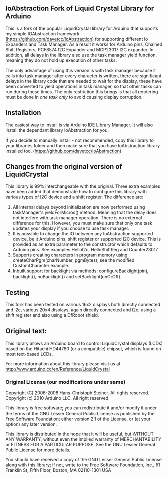 ## IoAbstraction Fork of Liquid Crystal Library for Arduino

This is a fork of the popular LiquidCrystal library for Arduino that supports my simple IOAbstraction framework (https://github.com/davetcc/IoAbstraction)  for supporting different Io Expanders and Task Manager. As a result it works for Arduino pins, Chained Shift Registers, PCF8574 I2C Expander and MCP23017 I2C expander. In addition, all delays in the library also use the task manager yield function, meaning they do not hold up execution of other tasks.

The only advantage of using this version is with task manager because it calls into task manager after every character is written, there are significant delays in the library code that are needed to wait for the display, these have been converted to yield operations in task manager, so that other tasks can run during these times. The only restriction this brings is that all rendering must be done in *one task only* to avoid causing display corruption. 

## Installation

The easiest way to install is via Arduino IDE Library Manager. It will also install the dependant library IoAbstraction for you.

If you decide to manually install - not recommended, copy this library to your libraries folder and then make sure that you have IoAbstraction library installed too. (https://github.com/davetcc/IoAbstraction)

## Changes from the original version of LiquidCrystal

This library is 99% interchangeable with the original. Three extra examples have been added that demonstrate how to configure this library with various types of I2C device and a shift register. The difference are:

1. All internal delays beyond initialization are now performed using taskManager's yieldForMicros() method. Meaning that the delay does not interfere with task manager operation. There is no external difference for this. However, you must make sure that only one task updates your display if you choose to use task manager.
2. It is possible to change the IO between any IoAbstraction supported device, be it Arduino pins, shift register or supported I2C device. This is provided as an extra parameter to the constructor which defaults to Arduino pins. See examples HelloI2c, HelloShiftReg and Counter23017
3. Supports creating characters in program memory using createCharPgm(charNumber, pgmBytes), see the modified CustomCharacter example.
4. Inbuilt support for backlight via methods: configureBacklight(pin), backlight(), noBacklight() and setBacklight(onOrOff).

## Testing

This fork has been tested on various 16x2 displays both directly connected and i2c, various 20x4 displays, again directly connected and i2c, using a shift register and also using a DfRobot shield.

## Original text:

This library allows an Arduino board to control LiquidCrystal displays (LCDs) based on the Hitachi HD44780 (or a compatible) chipset, which is found on most text-based LCDs.

For more information about this library please visit us at
http://www.arduino.cc/en/Reference/LiquidCrystal

### Original License (our modifications under same)

Copyright (C) 2006-2008 Hans-Christoph Steiner. All rights reserved.
Copyright (c) 2010 Arduino LLC. All right reserved.

This library is free software; you can redistribute it and/or
modify it under the terms of the GNU Lesser General Public
License as published by the Free Software Foundation; either
version 2.1 of the License, or (at your option) any later version.

This library is distributed in the hope that it will be useful,
but WITHOUT ANY WARRANTY; without even the implied warranty of
MERCHANTABILITY or FITNESS FOR A PARTICULAR PURPOSE. See the GNU
Lesser General Public License for more details.

You should have received a copy of the GNU Lesser General Public
License along with this library; if not, write to the Free Software
Foundation, Inc., 51 Franklin St, Fifth Floor, Boston, MA 02110-1301 USA
